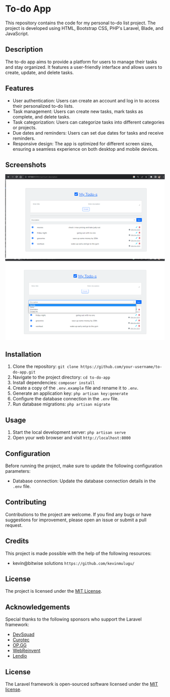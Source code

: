 # To-do App

This repository contains the code for my personal to-do list project. The project is developed using HTML, Bootstrap CSS, PHP's Laravel, Blade, and JavaScript.

## Description

The to-do app aims to provide a platform for users to manage their tasks and stay organized. It features a user-friendly interface and allows users to create, update, and delete tasks.

## Features

- User authentication: Users can create an account and log in to access their personalized to-do lists.
- Task management: Users can create new tasks, mark tasks as complete, and delete tasks.
- Task categorization: Users can categorize tasks into different categories or projects.
- Due dates and reminders: Users can set due dates for tasks and receive reminders.
- Responsive design: The app is optimized for different screen sizes, ensuring a seamless experience on both desktop and mobile devices.

## Screenshots

<p align="center">
<img src="screenshots/Screenshot (7).png" alt="Screenshot 1">
<img src="screenshots/Screenshot (8).png" alt="Screenshot 2">
</p>

## Installation

1. Clone the repository: `git clone https://github.com/your-username/to-do-app.git`
2. Navigate to the project directory: `cd to-do-app`
3. Install dependencies: `composer install`
4. Create a copy of the `.env.example` file and rename it to `.env`.
5. Generate an application key: `php artisan key:generate`
6. Configure the database connection in the `.env` file.
7. Run database migrations: `php artisan migrate`

## Usage

1. Start the local development server: `php artisan serve`
2. Open your web browser and visit `http://localhost:8000`

## Configuration

Before running the project, make sure to update the following configuration parameters:

- Database connection: Update the database connection details in the `.env` file.

## Contributing

Contributions to the project are welcome. If you find any bugs or have suggestions for improvement, please open an issue or submit a pull request.

## Credits

This project is made possible with the help of the following resources:

- kevin@bitwise solutions `https://github.com/kevinmulugu/`

## License

The project is licensed under the [MIT License](LICENSE).

## Acknowledgements

Special thanks to the following sponsors who support the Laravel framework:

- [DevSquad](https://devsquad.com)
- [Curotec](https://www.curotec.com/services/technologies/laravel/)
- [OP.GG](https://op.gg)
- [WebReinvent](https://webreinvent.com/?utm_source=laravel&utm_medium=github&utm_campaign=patreon-sponsors)
- [Lendio](https://lendio.com)

## License

The Laravel framework is open-sourced software licensed under the [MIT license](https://opensource.org/licenses/MIT).
